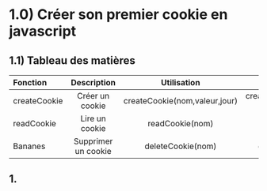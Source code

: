 # 1.0) Créer son premier cookie en javascript
## 1.1) Tableau des matières
| Fonction | Description | Utilisation | Exemple |
| :--------------- | :--------------------: | :---------------------------: | ------------------------: |
| createCookie     |  Créer un cookie       | createCookie(nom,valeur,jour) | createCookie('Cookie','Un bon gros cookie',7) |
| readCookie       |  Lire un cookie        | readCookie(nom)               |                          readCookie('Cookie') |
| Bananes          |  Supprimer un cookie   | deleteCookie(nom)             |                        deleteCookie('Cookie') |

## 1.
